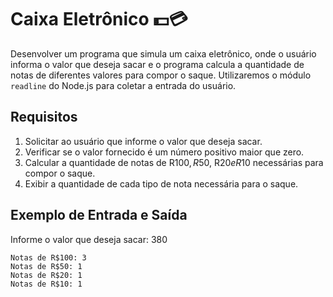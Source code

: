 # Caixa Eletrônico 💵💳
Desenvolver um programa que simula um caixa eletrônico, onde o usuário informa o valor que deseja sacar e o programa calcula a quantidade de notas de diferentes valores para compor o saque. Utilizaremos o módulo `readline` do Node.js para coletar a entrada do usuário.

## Requisitos

1. Solicitar ao usuário que informe o valor que deseja sacar.
2. Verificar se o valor fornecido é um número positivo maior que zero.
3. Calcular a quantidade de notas de R$100, R$50, R$20 e R$10 necessárias para compor o saque.
4. Exibir a quantidade de cada tipo de nota necessária para o saque.

## Exemplo de Entrada e Saída

Informe o valor que deseja sacar: 380

>
    Notas de R$100: 3
    Notas de R$50: 1
    Notas de R$20: 1
    Notas de R$10: 1

